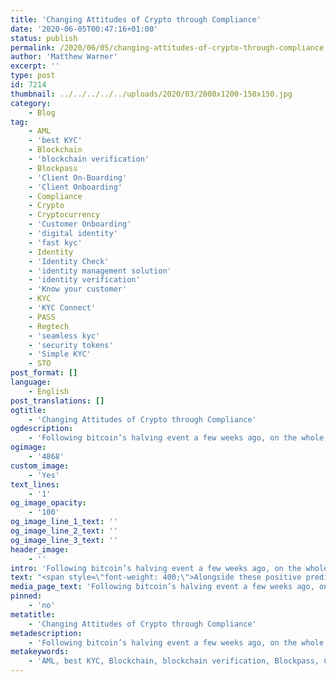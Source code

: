 ```yaml
---
title: 'Changing Attitudes of Crypto through Compliance'
date: '2020-06-05T00:47:16+01:00'
status: publish
permalink: /2020/06/05/changing-attitudes-of-crypto-through-compliance
author: 'Matthew Warner'
excerpt: ''
type: post
id: 7214
thumbnail: ../../../../../uploads/2020/03/2000x1200-150x150.jpg
category:
    - Blog
tag:
    - AML
    - 'best KYC'
    - Blockchain
    - 'blockchain verification'
    - Blockpass
    - 'Client On-Boarding'
    - 'Client Onboarding'
    - Compliance
    - Crypto
    - Cryptocurrency
    - 'Customer Onboarding'
    - 'digital identity'
    - 'fast kyc'
    - Identity
    - 'Identity Check'
    - 'identity management solution'
    - 'identity verification'
    - 'Know your customer'
    - KYC
    - 'KYC Connect'
    - PASS
    - Regtech
    - 'seamless kyc'
    - 'security tokens'
    - 'Simple KYC'
    - STO
post_format: []
language:
    - English
post_translations: []
ogtitle:
    - 'Changing Attitudes of Crypto through Compliance'
ogdescription:
    - 'Following bitcoin’s halving event a few weeks ago, on the whole, bitcoin’s price has seen a steady increase. This uptick in price is not unexpected, with previous halving events producing similar upswings. Whilst the future price of any cryptocurrency is ultimately unknowable, some models are predicting the price over the next 18 months could reach as high as $100,000 per bitcoin.  '
ogimage:
    - '4868'
custom_image:
    - 'Yes'
text_lines:
    - '1'
og_image_opacity:
    - '100'
og_image_line_1_text: ''
og_image_line_2_text: ''
og_image_line_3_text: ''
header_image:
    - ''
intro: 'Following bitcoin’s halving event a few weeks ago, on the whole, bitcoin’s price has seen a steady increase. This uptick in price is not unexpected, with previous halving events producing similar upswings. Whilst the future price of any cryptocurrency is ultimately unknowable, some models are predicting the price over the next 18 months could reach as high as $100,000 per bitcoin.  '
text: "<span style=\"font-weight: 400;\">Alongside these positive predictions, public and private perception of bitcoin and cryptocurrency is starting to shift. Whether the view of bitcoin is rising due to the price increase or the price increase is rising due to its increasing popularity is a matter for debate, but the change in stance can be seen no more clearly than in JPMorgan Chase’s attitude towards crypto. Initially sceptical of bitcoin and cryptocurrency, JPMorgan Chase CEO Jamie Dimon when speaking in 2017, comparing it to the ‘tulip mania’ of the 1600s. His words seemed to negatively impact the price of bitcoin in the following hours but as bitcoin and cryptocurrency has continued his stance </span><a href=\"https://www.ft.com/content/e04e359a-e9e9-3f8e-8e2f-3f4373e5efb0\"><span style=\"font-weight: 400;\">has changed</span></a><span style=\"font-weight: 400;\">, with Dimon stating that the underlying blockchain technology held real value.\_</span>\r\n\r\n<span style=\"font-weight: 400;\">In early 2019, news came that JPM had created its own digital currency based on blockchain technology. </span><a href=\"https://www.jpmorgan.com/global/news/digital-coin-payments\"><span style=\"font-weight: 400;\">JPM Coin</span></a><span style=\"font-weight: 400;\"> is pegged to the US Dollar and was designed to bring the benefits of blockchain technology and cryptocurrencies to JPM in a way they could control and benefit from - instantaneous exchanging of monetary value for faster payment and settlement times being the main focus stated. Since then, the acceptance of other cryptocurrencies seems to be on the rise, as recently both Coinbase and Gemini, two major cryptocurrency exchanges, have been </span><a href=\"https://www.wsj.com/articles/jpmorgan-extends-banking-services-to-bitcoin-exchanges-11589281201\"><span style=\"font-weight: 400;\">approved for JPM’s banking services</span></a><span style=\"font-weight: 400;\">, with transactions reportedly already being processed.\_</span>\r\n\r\n<span style=\"font-weight: 400;\">It’s worth noting that from the start, JPMorgan’s issue with bitcoin and cryptocurrency seems to have stemmed from its lack of regulatory oversight, noting in his first comments that ‘currencies have legal support’. Both Coinbase and Gemini are both fully regulated in the US, which no doubt contributed to JPM’s approval of their applications. If blockchain and cryptocurrency services meet regulatory standards, it seems likely that we will see an increase in the number of blockchain and crypto services being supported by mainstream financial institutions and other businesses. Many people are, rightfully or wrongfully wary, of new developments that are unregulated, or where the regulations are not clear. Without regulations, there are no safeguards or guarantees for products and services in regards to safety, security and quality, putting many people off risking using them.\_\_</span>\r\n\r\n<span style=\"font-weight: 400;\">This is where Blockpass can step in to help. Being designed to facilitate regulatory compliance, Blockpass can provide a provable identity for anyone, with options for company and business identity verification currently in development. With provable identities, regulatory standards for <a href=\"http://www.blockpass.org/kyc\">KYC</a> and <a href=\"https://www.blockpass.org/2019/10/21/ongoing-aml-provision-comes-to-blockpass/\">AML</a> and other compliance measures around the world can be met in a quick and easy solution that puts the user in control of their own data without compromising security or simplicity. When companies use Blockpass to show compliance with the various standards required by regulators globally, companies such as JPM and others will have no issue with accepting their business, and people around the world will be able to interact with new and innovative services without fear of fraud or complex compliance measures.\_</span>\r\n\r\n<span style=\"font-weight: 400;\">Blockpass can bring regulation compliance to any traditional, cryptocurrency or blockchain solution. Once we achieve this, it could signal a future where cryptocurrencies and blockchain technology are brought to mainstream, compliance satisfied, so everyone can enjoy the multitude of benefits they bring.</span>\r\n\r\n<span style=\"font-weight: 400;\">The Blockpass platform is fully automated and hosted in the cloud, with no integration or setup fee. Within minutes, businesses can sign up to the <a href=\"http://www.blockpass.org/kyc\">KYC Connect</a> console, test out the service, and start conducting identity documents verification, <a href=\"http://www.blockpass.org/kyc\">KYC</a> and <a href=\"https://www.blockpass.org/2019/10/21/understanding-aml-compliance/\">AML</a> checks. Sign up for FREE at </span><a href=\"http://console.blockpass.org\"><span style=\"font-weight: 400;\">console.blockpass.org</span></a><span style=\"font-weight: 400;\">.</span>"
media_page_text: 'Following bitcoin’s halving event a few weeks ago, on the whole, bitcoin’s price has seen a steady increase. This uptick in price is not unexpected, with previous halving events producing similar upswings. Whilst the future price of any cryptocurrency is ultimately unknowable, some models are predicting the price over the next 18 months could reach as high as $100,000 per bitcoin.  '
pinned:
    - 'no'
metatitle:
    - 'Changing Attitudes of Crypto through Compliance'
metadescription:
    - 'Following bitcoin’s halving event a few weeks ago, on the whole, bitcoin’s price has seen a steady increase. This uptick in price is not unexpected, with previous halving events producing similar upswings. Whilst the future price of any cryptocurrency is ultimately unknowable, some models are predicting the price over the next 18 months could reach as high as $100,000 per bitcoin.  '
metakeywords:
    - 'AML, best KYC, Blockchain, blockchain verification, Blockpass, Client On-Boarding, Client Onboarding, Compliance, Crypto, Cryptocurrency, Customer Onboarding, digital identity, fast kyc, Identity, Identity Check, identity management solution, identity verification, Know your customer, KYC, KYC Connect, PASS, Regtech, seamless kyc, security tokens, Simple KYC, STO'
---
```

<!DOCTYPE html PUBLIC "-//W3C//DTD HTML 4.0 Transitional//EN" "http://www.w3.org/TR/REC-html40/loose.dtd">
<?xml encoding="UTF-8">
